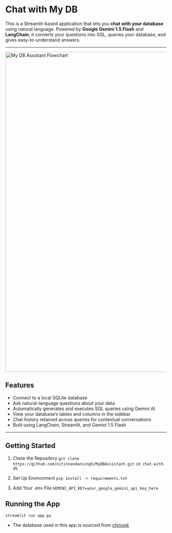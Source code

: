 # Chat with My DB

This is a Streamlit-based application that lets you **chat with your database** using natural language. Powered by **Google Gemini 1.5 Flash** and **LangChain**, it converts your questions into SQL, queries your database, and gives easy-to-understand answers.

---

<img src="Workflow_diagram/MyDBAssistantFlowchart.png" alt="My DB Assistant Flowchart" width="1000" />

## Features

- Connect to a local SQLite database
- Ask natural-language questions about your data
- Automatically generates and executes SQL queries using Gemini AI
- View your database’s tables and columns in the sidebar
- Chat history retained across queries for contextual conversations
- Built using LangChain, Streamlit, and Gemini 1.5 Flash

---

## Getting Started
1. Clone the Repository
`git clone https://github.com/nitinnandansingh/MyDBAssistant.git`
`cd chat-with-db`

2. Set Up Environment
`pip install -r requirements.txt`

3. Add Your .env File
`GEMINI_API_KEY=your_google_gemini_api_key_here`

## Running the App
`streamlit run app.py`

* The database used in this app is sourced from [chinook](https://github.com/lerocha/chinook-database/tree/master/ChinookDatabase/DataSources)
